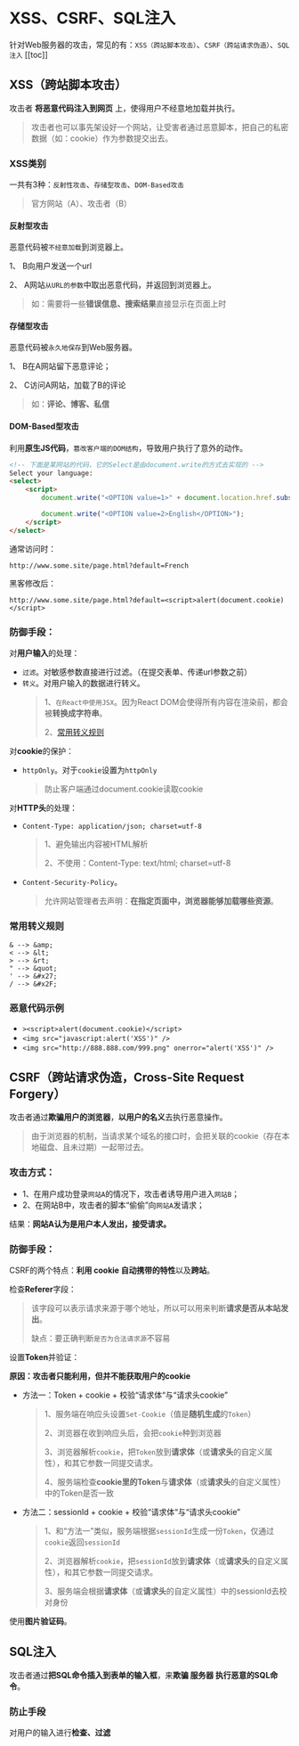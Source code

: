 # XSS、CSRF、SQL注入
针对Web服务器的攻击，常见的有：`XSS（跨站脚本攻击）`、`CSRF（跨站请求伪造）`、`SQL注入`
[[toc]]

## XSS（跨站脚本攻击）
攻击者 **将恶意代码注入到网页** 上，使得用户不经意地加载并执行。
> 攻击者也可以事先架设好一个网站，让受害者通过恶意脚本，把自己的私密数据（如：cookie）作为参数提交出去。

### XSS类别
一共有3种：`反射性攻击`、`存储型攻击`、`DOM-Based攻击`

> 官方网站（A）、攻击者（B）

#### 反射型攻击
恶意代码被`不经意加载`到浏览器上。

 1、 B向用户发送一个url

 2、 A网站`从URL的参数`中取出恶意代码，并返回到浏览器上。
> 如：需要将一些**错误信息、搜索结果**直接显示在页面上时

#### 存储型攻击
恶意代码被`永久地保存`到Web服务器。

 1、 B在A网站留下恶意评论；
 
 2、 C访问A网站，加载了B的评论

> 如：**评论、博客、私信**

#### DOM-Based型攻击
利用**原生JS代码**，`篡改客户端的DOM结构`，导致用户执行了意外的动作。

```html
<!-- 下面是某网站的代码，它的Select是由document.write的方式去实现的 -->
Select your language:
<select>
    <script>
        document.write("<OPTION value=1>" + document.location.href.substring(document.location.href.indexOf("default=")+8) + "</OPTION>");

        document.write("<OPTION value=2>English</OPTION>");
    </script>
</select>
```

通常访问时：
```
http://www.some.site/page.html?default=French
```

黑客修改后：
```
http://www.some.site/page.html?default=<script>alert(document.cookie)</script>
```

### 防御手段：
对**用户输入**的处理：
 - `过滤`。对敏感参数直接进行过滤。（在提交表单、传递url参数之前）
 - `转义`。对用户输入的数据进行转义。
    > 1、`在React中使用JSX`。因为React DOM会使得所有内容在渲染前，都会被**转换成字符串**。
    >
    > 2、[常用转义规则](#常用转义规则)
 
对**cookie**的保护：
 - `httpOnly`。对于`cookie`设置为`httpOnly`
    > 防止客户端通过document.cookie读取cookie

对**HTTP头**的处理：
 - `Content-Type: application/json; charset=utf-8`
    > 1、避免输出内容被HTML解析
    > 
    > 2、不使用：Content-Type: text/html; charset=utf-8
 - `Content-Security-Policy`。
    > 允许网站管理者去声明：**在指定页面中，浏览器能够加载哪些资源**。

### 常用转义规则
```
& --> &amp;
< --> &lt;
> --> &rt;
" --> &quot;
' --> &#x27;
/ --> &#x2F;
```

### 恶意代码示例
 - `><script>alert(document.cookie)</script>`
 - `<img src="javascript:alert('XSS')" />`
 - `<img src="http://888.888.com/999.png" onerror="alert('XSS')" />`



## CSRF（跨站请求伪造，Cross-Site Request Forgery）
攻击者通过**欺骗用户的浏览器**，**以用户的名义**去执行恶意操作。
> 由于浏览器的机制，当请求某个域名的接口时，会把关联的cookie（存在本地磁盘、且未过期）一起带过去。

### 攻击方式：
 - 1、在用户成功登录`网站A`的情况下，攻击者诱导用户进入`网站B`；
 - 2、在网站B中，攻击者的脚本“偷偷”向`网站A`发请求；

结果：**网站A认为是用户本人发出，接受请求。**

### 防御手段：
CSRF的两个特点：**利用 cookie 自动携带的特性**以及**跨站**。

检查**Referer**字段：
> 该字段可以表示请求来源于哪个地址，所以可以用来判断**请求是否从本站发出**。
>
> 缺点：要正确判断`是否为合法请求源`不容易

设置**Token**并验证：

**原因：攻击者只能利用，但并不能获取用户的cookie**
 - 方法一：Token + cookie + 校验“请求体“与“请求头cookie”
    >
    > 1、服务端在响应头设置`Set-Cookie`（值是**随机生成**的`Token`）
    >
    > 2、浏览器在收到响应头后，会把`cookie`种到浏览器
    >
    > 3、浏览器解析`cookie`，把`Token`放到**请求体**（或**请求头**的自定义属性），和其它参数一同提交请求。
    >
    > 4、服务端检查**cookie里的Token**与**请求体**（或**请求头**的自定义属性）中的Token是否一致

 - 方法二：sessionId + cookie + 校验“请求体“与“请求头cookie”
    >
    > 1、和“方法一”类似，服务端根据`sessionId`生成一份`Token`，仅通过`cookie`返回`sessionId`
    >
    > 2、浏览器解析`cookie`，把`sessionId`放到**请求体**（或**请求头**的自定义属性），和其它参数一同提交请求。
    >
    > 3、服务端会根据**请求体**（或**请求头**的自定义属性）中的sessionId去校对身份

使用**图片验证码**。

## SQL注入
攻击者通过**把SQL命令插入到表单的输入框**，来**欺骗 服务器 执行恶意的SQL命令**。

### 防止手段
对用户的输入进行**检查、过滤**
